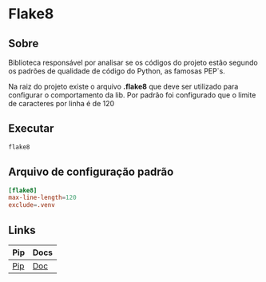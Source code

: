 # Flake8

## Sobre

Biblioteca responsável por analisar se os códigos do projeto estão segundo os padrões de qualidade de código do Python, as famosas PEP`s.  
  
Na raiz do projeto existe o arquivo **.flake8** que deve ser utilizado para configurar o comportamento da lib. Por padrão foi configurado que o limite de caracteres por linha é de 120

## Executar
```python
flake8
```

## Arquivo de configuração padrão
```toml
[flake8]
max-line-length=120
exclude=.venv
```

## Links
|Pip |Docs  |
| --- | --- |
|[Pip](https://pypi.org/project/flake8/)|[Doc](https://flake8.pycqa.org/en/latest/)|
